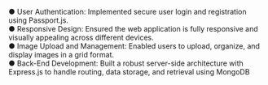 ●	User Authentication: Implemented secure user login and registration using Passport.js.
<br>
●	Responsive Design: Ensured the web application is fully responsive and visually appealing across different devices.
<br>
●	Image Upload and Management: Enabled users to upload, organize, and display images in a grid format.
<br>
●	Back-End Development: Built a robust server-side architecture with Express.js to handle routing, data storage, and retrieval using MongoDB
